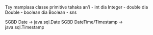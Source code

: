 Tsy mampiasa classe primitive tahaka an'i
    - int dia Integer
    - double dia Double
    - boolean dia Boolean
    - sns

SGBD Date -> java.sql.Date
SGBD DateTime/Timestamp -> java.sql.Timestamp

